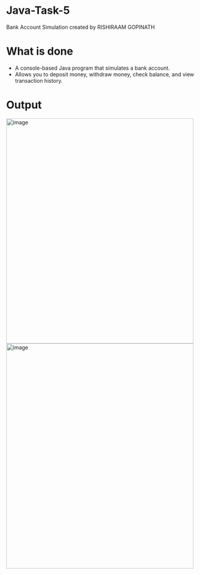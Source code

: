 # Java-Task-5
Bank Account Simulation created by RISHIRAAM GOPINATH

# What is done
- A console-based Java program that simulates a bank account.  
- Allows you to deposit money, withdraw money, check balance, and view transaction history.

# Output
<img width="500" height="600" alt="image" src="https://github.com/user-attachments/assets/0421514b-070b-4e6b-876b-c3031545f36e" />
<img width="500" height="600" alt="image" src="https://github.com/user-attachments/assets/0218609d-8cf6-419e-b73b-9d57a643467b" />
